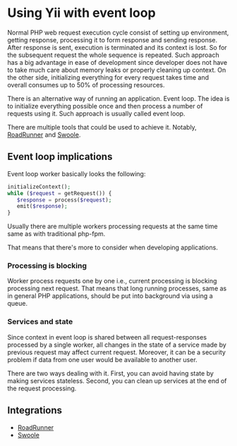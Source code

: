 # Using Yii with event loop

Normal PHP web request execution cycle consist of setting up environment, getting response, processing it to form response
and sending response. After response is sent, execution is terminated and its context is lost. So for the subsequent 
request the whole sequence is repeated. Such approach has a big advantage in ease of development since developer does not
have to take much care about memory leaks or properly cleaning up context. On the other side, initializing everything for
every request takes time and overall consumes up to 50% of processing resources.

There is an alternative way of running an application. Event loop. The idea is to initialize everything possible once
and then process a number of requests using it. Such approach is usually called event loop.

There are multiple tools that could be used to achieve it. Notably, [RoadRunner](https://roadrunner.dev/) and
[Swoole](https://www.swoole.co.uk/).

## Event loop implications

Event loop worker basically looks the following:

```php
initializeContext();
while ($request = getRequest()) {
   $response = process($request);
   emit($response);
}
```

Usually there are multiple workers processing requests at the same time same as with traditional php-fpm.

That means that there's more to consider when developing applications.

### Processing is blocking

Worker process requests one by one i.e., current processing is blocking processing next request. That means that
long running processes, same as in general PHP applications, should be put into background via using a queue.

### Services and state

Since context in event loop is shared between all request-responses processed by a single worker, all changes
in the state of a service made by previous request may affect current request. Moreover, it can be a security problem
if data from one user would be available to another user.

There are two ways dealing with it. First, you can avoid having state by making services stateless. Second, you can
clean up services at the end of the request processing.

## Integrations

- [RoadRunner](using-yii-with-roadrunner.md)
- [Swoole](using-yii-with-swoole.md)

